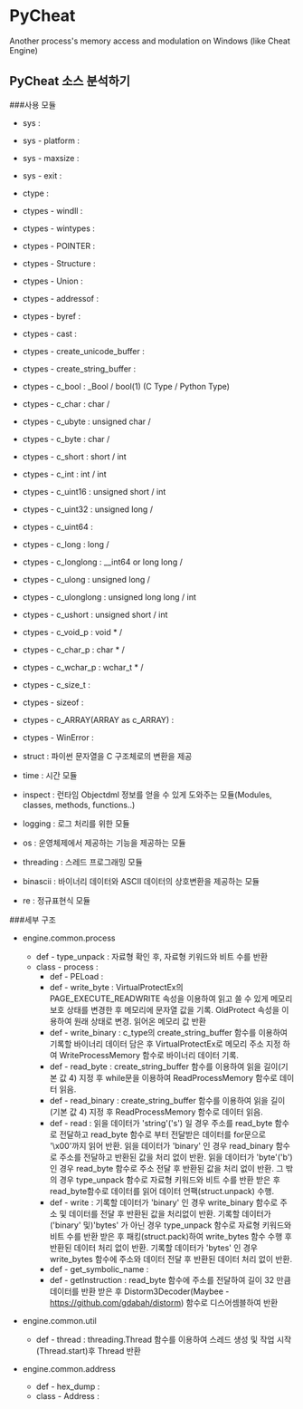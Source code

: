 # PyCheat
Another process's memory access and modulation on Windows (like Cheat Engine)

## PyCheat 소스 분석하기
###사용 모듈  
* sys :  
 * sys - platform :  
 * sys - maxsize :  
 * sys - exit :  

* ctype :  
 * ctypes - windll :  
 * ctypes - wintypes :  
 * ctypes - POINTER :  
 * ctypes - Structure :  
 * ctypes - Union :  
 * ctypes - addressof :  
 * ctypes - byref :  
 * ctypes - cast :  
 * ctypes - create_unicode_buffer :  
 * ctypes - create_string_buffer :  
 * ctypes - c_bool : _Bool / bool(1) (C Type / Python Type)  
 * ctypes - c_char : char / 
 * ctypes - c_ubyte : unsigned char / 
 * ctypes - c_byte  : char / 
 * ctypes - c_short : short / int  
 * ctypes - c_int : int / int  
 * ctypes - c_uint16 : unsigned short / int  
 * ctypes - c_uint32 : unsigned long / 
 * ctypes - c_uint64 :  
 * ctypes - c_long : long / 
 * ctypes - c_longlong : __int64 or long long / 
 * ctypes - c_ulong : unsigned long / 
 * ctypes - c_ulonglong : unsigned long long / int  
 * ctypes - c_ushort : unsigned short / int   
 * ctypes - c_void_p : void * / 
 * ctypes - c_char_p : char * / 
 * ctypes - c_wchar_p : wchar_t * / 
 * ctypes - c_size_t :  
 * ctypes - sizeof :  
 * ctypes - c_ARRAY(ARRAY as c_ARRAY) :  
 * ctypes - WinError :  
* struct : 파이썬 문자열을 C 구조체로의 변환을 제공  
* time : 시간 모듈  
* inspect : 런타임 Objectdml 정보를 얻을 수 있게 도와주는 모듈(Modules, classes, methods, functions..)  
* logging : 로그 처리를 위한 모듈  
* os : 운영체제에서 제공하는 기능을 제공하는 모듈  
* threading : 스레드 프로그래밍 모듈  
* binascii : 바이너리 데이터와 ASCII 데이터의 상호변환을 제공하는 모듈  
* re : 정규표현식 모듈  
  
###세부 구조  

* engine.common.process
  * def - type_unpack : 자료형 확인 후, 자료형 키워드와 비트 수를 반환
  * class - process : 
    * def - PELoad :  
    * def - write_byte : VirtualProtectEx의 PAGE_EXECUTE_READWRITE 속성을 이용하여 읽고 쓸 수 있게 메모리 보호 상태를 변경한 후 메모리에 문자열 값을 기록. OldProtect 속성을 이용하여 원래 상태로 변경. 읽어온 메모리 값 반환  
    * def - write_binary : c_type의 create_string_buffer 함수를 이용하여 기록할 바이너리 데이터 담은 후 VirtualProtectEx로 메모리 주소 지정 하여 WriteProcessMemory 함수로 바이너리 데이터 기록.
    * def - read_byte : create_string_buffer 함수를 이용하여 읽을 길이(기본 값 4) 지정 후 while문을 이용하여 ReadProcessMemory 함수로 데이터 읽음.
    * def - read_binary : create_string_buffer 함수를 이용하여 읽을 길이(기본 값 4) 지정 후 ReadProcessMemory 함수로 데이터 읽음.
    * def - read : 읽을 데이터가 'string'('s') 일 경우 주소를 read_byte 함수로 전달하고 read_byte 함수로 부터 전달받은 데이터를  for문으로 '\x00'까지 읽어 반환. 읽을 데이터가 'binary' 인 경우 read_binary 함수로 주소를 전달하고 반환된 값을 처리 없이 반환. 읽을 데이터가 'byte'('b')인 경우 read_byte 함수로 주소 전달 후 반환된 값을 처리 없이 반환. 그 밖의 경우 type_unpack 함수로 자료형 키워드와 비트 수를 반환 받은 후 read_byte함수로 데이터를 읽어 데이터 언팩(struct.unpack) 수행.
    * def - write : 기록할 데이터가 'binary' 인 경우 write_binary 함수로 주소 및 데이터를 전달 후 반환된 값을 처리없이 반환. 기록할 데이터가 ('binary' 및)'bytes' 가 아닌 경우 type_unpack 함수로 자료형 키워드와 비트 수를 반환 받은 후 패킹(struct.pack)하여 write_bytes 함수 수행 후 반환된 데이터 처리 없이 반환. 기록할 데이터가 'bytes' 인 경우 write_bytes 함수에 주소와 데이터 전달 후 반환된 데이터 처리 없이 반환.
    * def - get_symbolic_name : 
    * def - getInstruction : read_byte 함수에 주소를 전달하여 길이 32 만큼 데이터를 반환 받은 후 Distorm3Decoder(Maybee -https://github.com/gdabah/distorm) 함수로 디스어셈블하여 반환

* engine.common.util
  * def - thread : threading.Thread 함수를 이용하여 스레드 생성 및 작업 시작(Thread.start)후 Thread 반환

* engine.common.address
  * def - hex_dump : 
  * class - Address :
  
